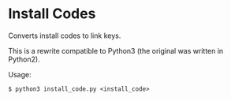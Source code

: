 Install Codes
=============

Converts install codes to link keys.

This is a rewrite compatible to Python3 (the original was written in Python2).

Usage:

    $ python3 install_code.py <install_code>
